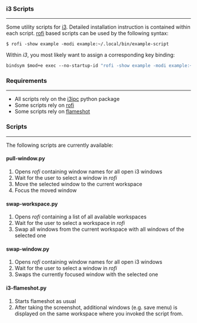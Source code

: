 ### i3 Scripts

----

Some utility scripts for [i3](https://i3wm.org/). Detailed installation instruction is contained
within each script. [rofi](https://github.com/davatorium/rofi) based scripts can be used by the following syntax:

```console
$ rofi -show example -modi example:~/.local/bin/example-script
```

Within *i3*, you most likely want to assign a corresponding key binding:

```i3
bindsym $mod+e exec --no-startup-id "rofi -show example -modi example:~/.local/bin/example-script"
```

### Requirements

----

* All scripts rely on the [i3ipc](https://pypi.org/project/i3ipc/) python package
* Some scripts rely on [rofi](https://github.com/davatorium/rofi)
* Some scripts rely on [flameshot](https://github.com/flameshot-org/flameshot)


### Scripts

----

The following scripts are currently available:

#### pull-window.py

1. Opens *rofi* containing window names for all open i3 windows
2. Wait for the user to select a window in *rofi*
3. Move the selected window to the current workspace
4. Focus the moved window


#### swap-workspace.py

1. Opens *rofi* containing a list of all available workspaces
2. Wait for the user to select a workspace in *rofi*
3. Swap all windows from the current workspace with all windows
   of the selected one


#### swap-window.py

1. Opens *rofi* containing window names for all open i3 windows
2. Wait for the user to select a window in *rofi*
3. Swaps the currently focused window with the selected one


#### i3-flameshot.py

1. Starts flameshot as usual
2. After taking the screenshot, additional windows (e.g. save menu)
   is displayed on the same workspace where you invoked the script
   from.
